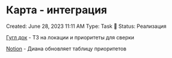 # Карта - интеграция

Created: June 28, 2023 11:11 AM
Type: Task 🔨
Status: Реализация

[Гугл док](https://docs.google.com/spreadsheets/d/18U2oxdwE6Lc634MwOXok3p8x59wylAxo2ZVNVApchg4/edit#gid=2011250009) - ТЗ на локации и приоритеты для сверки

[Notion](../%D0%9A%D0%B0%D1%80%D1%82%D0%B0%20c887db9c58b646df9a3df94eb6727b77.md) - Диана обновляет таблицу приоритетов